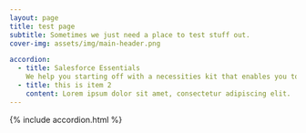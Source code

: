 ```yaml
---
layout: page
title: test page
subtitle: Sometimes we just need a place to test stuff out.
cover-img: assets/img/main-header.png

accordion: 
  - title: Salesforce Essentials
    We help you starting off with a necessities kit that enables you to track all communication, manage leads and opportunities, look after accounts, create dashboards and reports, and support your existing clients all in one place. 
  - title: this is item 2
    content: Lorem ipsum dolor sit amet, consectetur adipiscing elit.
---
```




{% include accordion.html %}
